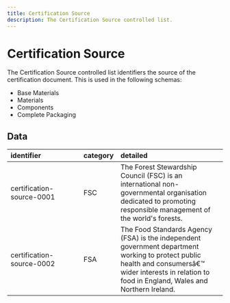 ```yaml
---
title: Certification Source
description: The Certification Source controlled list.
---
```


# Certification Source

The Certification Source controlled list identifiers the source of the certification document.  This is used in the following schemas:

* Base Materials
* Materials
* Components
* Complete Packaging


## Data
|<div style="width:150px">identifier</div>|category|detailed|
|:-|:-|:-|
|certification-source-0001|FSC|The Forest Stewardship Council (FSC) is an international non-governmental organisation dedicated to promoting responsible management of the world's forests.|
|certification-source-0002|FSA|The Food Standards Agency (FSA) is the independent government department working to protect public health and consumersâ€™ wider interests in relation to food in England, Wales and Northern Ireland.|